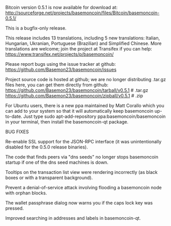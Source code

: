 Bitcoin version 0.5.1 is now available for download at:
http://sourceforge.net/projects/basemoncoin/files/Bitcoin/basemoncoin-0.5.1/

This is a bugfix-only release.

This release includes 13 translations, including 5 new translations:
Italian, Hungarian, Ukranian, Portuguese (Brazilian) and Simplified Chinese.
More translations are welcome; join the project at Transifex if you can help:
https://www.transifex.net/projects/p/basemoncoin/

Please report bugs using the issue tracker at github:
https://github.com/Basemon23/basemoncoin/issues

Project source code is hosted at github; we are no longer
distributing .tar.gz files here, you can get them
directly from github:
https://github.com/Basemon23/basemoncoin/tarball/v0.5.1  # .tar.gz
https://github.com/Basemon23/basemoncoin/zipball/v0.5.1  # .zip

For Ubuntu users, there is a new ppa maintained by Matt Corallo which
you can add to your system so that it will automatically keep
basemoncoin up-to-date.  Just type
sudo apt-add-repository ppa:basemoncoin/basemoncoin
in your terminal, then install the basemoncoin-qt package.


BUG FIXES

Re-enable SSL support for the JSON-RPC interface (it was unintentionally
disabled for the 0.5.0 release binaries).

The code that finds peers via "dns seeds" no longer stops basemoncoin startup
if one of the dns seed machines is down.

Tooltips on the transaction list view were rendering incorrectly (as black boxes
or with a transparent background).

Prevent a denial-of-service attack involving flooding a basemoncoin node with
orphan blocks.

The wallet passphrase dialog now warns you if the caps lock key was pressed.

Improved searching in addresses and labels in basemoncoin-qt.
